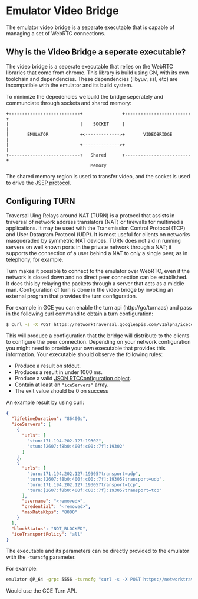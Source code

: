 Emulator Video Bridge
=====================

The emulator video bridge is a separate executable that is capable of managing a set of WebRTC connections.

## Why is the Video Bridge a seperate executable?

The video bridge is a seperate executable that relies on the WebRTC libraries
that come from chrome. This library is build using GN, with its own toolchain
and dependencies. These dependencies (libyuv, ssl, etc) are incompatible with
the emulator and its build system.

To minimize the depedencies we build the bridge seperately and communciate
through sockets and shared memory:

    +---------------------------+               +-------------------------+
    |                           |    SOCKET     |                         |
    |       EMULATOR            +<------------->+       VIDEOBRIDGE       |
    |                           +-------------->+                         |
    +---------------------------+   Shared      +-------------------------+
                                    Memory


The shared memory region is used to transfer video, and the socket is used to
drive the [JSEP protocol](https://rtcweb-wg.github.io/jsep/).


## Configuring TURN

Traversal Uing Relays around NAT (TURN) is a protocol that assists in traversal
of network address translators (NAT) or firewalls for multimedia applications.
It may be used with the Transmission Control Protocol (TCP) and User Datagram
Protocol (UDP). It is most useful for clients on networks masqueraded by
symmetric NAT devices. TURN does not aid in running servers on well known ports
in the private network through a NAT; it supports the connection of a user
behind a NAT to only a single peer, as in telephony, for example.

Turn makes it possible to connect to the emulator over WebRTC, even if the
network is closed down and no direct peer connection can be established. It
does this by relaying the packets through a server that acts as a middle man.
Configuration of turn is done in the video bridge by invoking an external
program that provides the turn configuration.

For example in GCE you can enable the turn api (http://go/turnaas) and pass in
the following curl command to obtain a turn configuration:

```sh
$ curl -s -X POST https://networktraversal.googleapis.com/v1alpha/iceconfig?key=some_secret
```

This will produce a configuration that the bridge will distribute to the
clients to configure the peer connection. Depending on your network
configuration you might need to provide your own executable that provides this
information. Your executable should observe the following rules:

 - Produce a result on stdout.
 - Produces a result in under 1000 ms.
 - Produce a valid [JSON RTCConfiguration object](https://developer.mozilla.org/en-US/docs/Web/API/RTCPeerConnection/RTCPeerConnection).
 - Contain at least an `"iceServers"` array.
 - The exit value should be 0 on success

An example result by using curl:

```json
{
  "lifetimeDuration": "86400s",
  "iceServers": [
    {
      "urls": [
        "stun:171.194.202.127:19302",
        "stun:[2607:f8b0:400f:c00::7f]:19302"
      ]
    },
    {
      "urls": [
        "turn:171.194.202.127:19305?transport=udp",
        "turn:[2607:f8b0:400f:c00::7f]:19305?transport=udp",
        "turn:171.194.202.127:19305?transport=tcp",
        "turn:[2607:f8b0:400f:c00::7f]:19305?transport=tcp"
      ],
      "username": "<removed>",
      "credential": "<removed>",
      "maxRateKbps": "8000"
    }
  ],
  "blockStatus": "NOT_BLOCKED",
  "iceTransportPolicy": "all"
}
```

The executable and its parameters can be directly provided to the emulator with
the `-turncfg` parameter.

For example:

```sh
emulator @P_64 -grpc 5556 -turncfg "curl -s -X POST https://networktraversal.googleapis.com/v1alpha/iceconfig?key=secret"
```

Would use the GCE Turn API.




